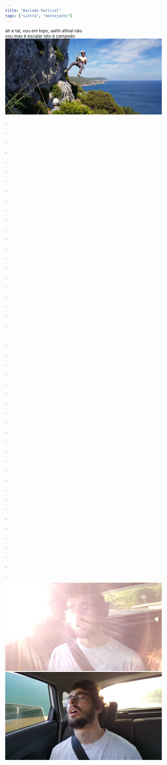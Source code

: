 ```yaml
---
title: "Bailado Vertical"
tags: ["sintra", "montejunto"]
---
```


ah e tal, vou em topo, aahh afinal não<br>
vou mas é escalar isto à campeão
<br>
![](/assets/img/bailado_vertical/20210515_160629.jpg)

.

.

.

.

.

.

.

.

.

.

.

.

.

.

.

.

.

.

.

.

.

.

.

.

.

.

.

.

.

.

.

.

.

.

.

.

.

.

.

.

.

.

.

.

.

.

.

.

![](/assets/img/bailado_vertical/20210530_194330.jpg)
![](/assets/img/bailado_vertical/20210530_194326.jpg)
